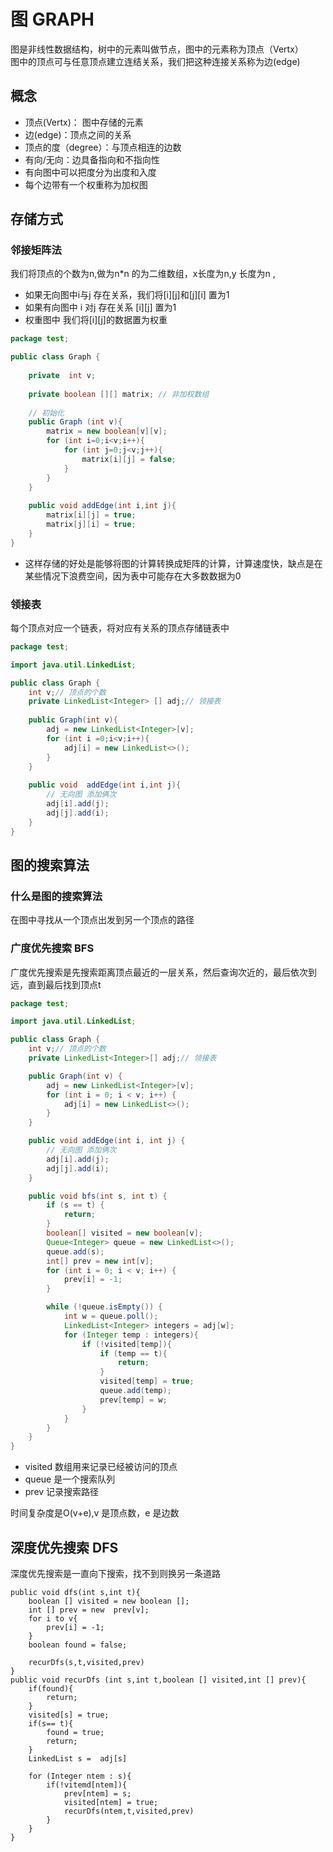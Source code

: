 # 图 GRAPH
图是非线性数据结构，树中的元素叫做节点，图中的元素称为顶点（Vertx）<br/>
图中的顶点可与任意顶点建立连结关系，我们把这种连接关系称为边(edge)

## 概念
- 顶点(Vertx)： 图中存储的元素
- 边(edge)：顶点之间的关系
- 顶点的度（degree）：与顶点相连的边数
- 有向/无向：边具备指向和不指向性
- 有向图中可以把度分为出度和入度
- 每个边带有一个权重称为加权图

## 存储方式

### 邻接矩阵法
我们将顶点的个数为n,做为n*n 的为二维数组，x长度为n,y 长度为n ,
- 如果无向图中i与j 存在关系，我们将[i][j]和[j][i] 置为1
- 如果有向图中 i 对j 存在关系 [i][j] 置为1
- 权重图中 我们将[i][j]的数据置为权重


```java
package test;

public class Graph {
    
    private  int v;
    
    private boolean [][] matrix; // 非加权数组
    
    // 初始化
    public Graph (int v){
        matrix = new boolean[v][v];
        for (int i=0;i<v;i++){
            for (int j=0;j<v;j++){
                matrix[i][j] = false;
            }
        }
    }
    
    public void addEdge(int i,int j){
        matrix[i][j] = true;
        matrix[j][i] = true;
    }
}
```

- 这样存储的好处是能够将图的计算转换成矩阵的计算，计算速度快，缺点是在某些情况下浪费空间，因为表中可能存在大多数数据为0

### 领接表
每个顶点对应一个链表，将对应有关系的顶点存储链表中

```java
package test;

import java.util.LinkedList;

public class Graph {
    int v;// 顶点的个数
    private LinkedList<Integer> [] adj;// 领接表
    
    public Graph(int v){
        adj = new LinkedList<Integer>[v];
        for (int i =0;i<v;i++){
            adj[i] = new LinkedList<>();
        }
    }
    
    public void  addEdge(int i,int j){
        // 无向图 添加俩次
        adj[i].add(j);
        adj[j].add(i);
    }
}
```


## 图的搜索算法

### 什么是图的搜索算法
在图中寻找从一个顶点出发到另一个顶点的路径

### 广度优先搜索 BFS

广度优先搜索是先搜索距离顶点最近的一层关系，然后查询次近的，最后依次到远，直到最后找到顶点t

```java
package test;

import java.util.LinkedList;

public class Graph {
    int v;// 顶点的个数
    private LinkedList<Integer>[] adj;// 领接表

    public Graph(int v) {
        adj = new LinkedList<Integer>[v];
        for (int i = 0; i < v; i++) {
            adj[i] = new LinkedList<>();
        }
    }

    public void addEdge(int i, int j) {
        // 无向图 添加俩次
        adj[i].add(j);
        adj[j].add(i);
    }

    public void bfs(int s, int t) {
        if (s == t) {
            return;
        }
        boolean[] visited = new boolean[v];
        Queue<Integer> queue = new LinkedList<>();
        queue.add(s);
        int[] prev = new int[v];
        for (int i = 0; i < v; i++) {
            prev[i] = -1;
        }

        while (!queue.isEmpty()) {
            int w = queue.poll();
            LinkedList<Integer> integers = adj[w];
            for (Integer temp : integers){
                if (!visited[temp]){
                    if (temp == t){
                        return;
                    }
                    visited[temp] = true;
                    queue.add(temp);
                    prev[temp] = w;
                }
            }
        }
    }
}
```

- visited 数组用来记录已经被访问的顶点
- queue 是一个搜索队列
- prev 记录搜索路径

<p> 时间复杂度是O(v+e),v 是顶点数，e 是边数 </p>



## 深度优先搜索 DFS

深度优先搜索是一直向下搜索，找不到则换另一条道路


```
public void dfs(int s,int t){
    boolean [] visited = new boolean [];
    int [] prev = new  prev[v];
    for i to v{
        prev[i] = -1;
    }
    boolean found = false;
    
    recurDfs(s,t,visited,prev)
}
public void recurDfs (int s,int t,boolean [] visited,int [] prev){
    if(found){
        return;
    }
    visited[s] = true;
    if(s== t){
        found = true;
        return;
    }
    LinkedList s =  adj[s]
    
    for (Integer ntem : s){
        if(!vitemd[ntem]){
            prev[ntem] = s;
            visited[ntem] = true;
            recurDfs(ntem,t,visited,prev)
        }
    }
}
```